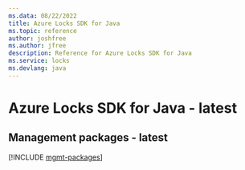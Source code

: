 ```yaml
---
ms.data: 08/22/2022
title: Azure Locks SDK for Java
ms.topic: reference
author: joshfree
ms.author: jfree
description: Reference for Azure Locks SDK for Java
ms.service: locks
ms.devlang: java
---
```

# Azure Locks SDK for Java - latest

## Management packages - latest
[!INCLUDE [mgmt-packages](locks-mgmt-index.md)]